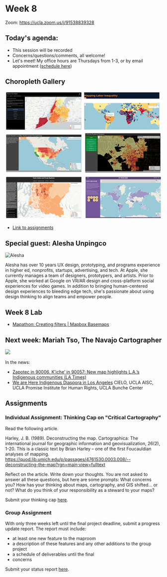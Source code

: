 # Week 8

Zoom: https://ucla.zoom.us/j/91538839328

## Today's agenda:

- This session will be recorded
- Concerns/questions/comments, all welcome!
- Let's meet! My office hours are Thursdays from 1-3, or by email appointment ([schedule here](https://calendly.com/yohda/dh151))

## Choropleth Gallery

<img src="images/choro.png">

- [Link to assignments](https://github.com/yohman/22S-DH151/discussions/16)

## Special guest: Alesha Unpingco

![Alesha](https://media-exp1.licdn.com/dms/image/C5603AQH4W82RR_CNlA/profile-displayphoto-shrink_800_800/0/1517757082526?e=1657756800&v=beta&t=99MJZWUi1mi1r6YnsWsWEJoyiVvhZd-_ZfA3RNCJT5c)

Alesha has over 10 years UX design, prototyping, and programs experience in higher ed, nonprofits, startups, advertising, and tech. At Apple, she currently manages a team of designers, prototypers, and artists. Prior to Apple, she worked at Google on VR/AR design and cross-platform social experiences for video games. In addition to bringing human-centered design experiences to bleeding edge tech, she's passionate about using design thinking to align teams and empower people.


## Week 8 Lab
- [Mapathon: Creating filters | Mapbox Basemaps](Lab)


## Next week: Mariah Tso, The Navajo Cartographer
<img src="https://milliondollarhoods.pre.ss.ucla.edu/wp-content/uploads/sites/96/2019/10/Mtso_photo-845x684.jpg" width=400>

In the news:
- [Zapotec in 90006, K’iche’ in 90057: New map highlights L.A.’s Indigenous communities (LA Times)](https://www.latimes.com/california/story/2021-07-07/la-me-indigenous-map-los-angeles)
- [We are Here Indigenous Diaspora in Los Angeles](https://storymaps.arcgis.com/stories/618560a29f2a402faa2f5dd9ded0cc65) 
CIELO, UCLA AISC, UCLA Promise Institute for Human Rights, UCLA Bunche Center


## Assignments

### Individual Assignment: Thinking Cap on "Critical Cartography"

Read the following article.

Harley, J. B. (1989). Deconstructing the map. Cartographica: The international journal for geographic information and geovisualization, 26(2), 1-20. This is a classic text by Brian Harley – one of the first Foucauldian analyses of mapping.
https://quod.lib.umich.edu/p/passages/4761530.0003.008/--deconstructing-the-map?rgn=main;view=fulltext

Reflect on the article. Write down your thoughts. You are not asked to answer all these questions, but here are some prompts: What concerns you? How has your thinking about maps, cartography, and GIS shifted... or not? What do you think of your responsibility as a steward to your maps?

Submit your thinking cap [here](https://github.com/yohman/22S-DH151/discussions/17).

### Group Assignment

With only three weeks left until the final project deadline, submit a progress update report. The report must include:

- at least one new feature to the maproom
- a description of these features and any other additions to the group project
- a schedule of deliverables until the final
- concerns

Submit your status report [here](https://github.com/yohman/22S-DH151/discussions/18).